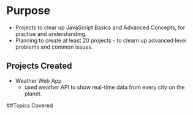 # Purpose
 - Projects to clear up JavaScript Basics and Advanced Concepts, for practise and understanding.
 - Planning to create at least 20 projects - to clearn up advanced level problems and common issues.

## Projects Created
 - Weather Web App
    - used weather API to show real-time data from every city on the planet.

##Topics Covered
